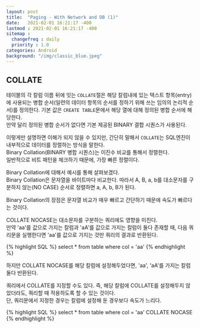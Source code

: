 ```yaml
---
layout: post
title:  "Paging - With Network and DB (1)"
date:   2021-02-01 16:21:17 -400
lastmod : 2021-02-01 16:21:17 -400
sitemap :
  changefreq : daily
  priority : 1.0
categories: Android
background: "/img/classic_blue.jpeg"
---
```


## COLLATE
테이블의 각 칼럼 이름 뒤에 잇는 `COLLATE`절은 해당 칼럼내에 있는 텍스트 항목(entry)에 사용되는 병합 순서(일련의 데이터 항목의 순서를 정하기 위해 쓰는 임의의 논리적 순서)를 정의한다.
기본 값은 `CREATE TABLE`문에서 해당 열에 대해 정의된 병합 순서에 해당한다.  
만약 달리 정의된 병합 순서가 없다면 기본 제공된 BINARY 결합 시퀀스가 사용된다.  

이렇게만 설명하면 이해가 되지 않을 수 있지만, 간단히 말해서 `COLLATE`는 SQL엔진이 내부적으로 데이터를 정렬하는 방식을 말한다.  
Binary Collation(BINARY 병합 시퀀스)는 이진수 비교를 통해서 정렬한다.  
일반적으로 비트 패턴을 체크하기 때문에, 가장 빠른 정렬이다.

Binary Collation에 대해서 예시를 통해 살펴보겠다.  
Binary Collation은 문자열을 바이트마다 비교한다. 따라서 A, B, a, b를 대소문자를 구분하지 않는(NO CASE) 순서로 정렬하면 a, A, b, B가 된다.  

Binary Collation의 장점은 문자열 비교가 매우 빠르고 간단하기 때문에 속도가 빠르다는 것이다.  

COLLATE NOCASE는 대소문자를 구분하는 쿼리에도 영향을 미친다.  
만약 'aa'를 값으로 가지는 칼럼과 'aA'를 값으로 가지는 칼럼이 둘다 존재할 때, 다음 쿼리문을 실행한다면 'aa'를 값으로 가지는 것만 쿼리의 결과로 반환된다.
  
{% highlight SQL %}
select * from table where col = 'aa'
{% endhighlight %}

하지만 COLLATE NOCASE를 해당 칼럼에 설정해두었다면, 'aa', 'aA'를 가지는 칼럼 둘다 반환된다.  

쿼리에서 COLLATE를 지정할 수도 있다. 즉, 해당 칼럼에 COLLATE를 설정해두지 않았더라도, 쿼리할 때 적용하도록 할 수 있는 것이다.  
단, 쿼리문에서 지정한 경우는 칼럼에 설정해 둔 경우보다 속도가 느리다.

{% highlight SQL %}
select * from table where col = 'aa' COLLATE NOCASE
{% endhighlight %}

   
  

 